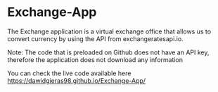 # Exchange-App

The Exchange application is a virtual exchange office that allows us to convert currency by using the API from exchangeratesapi.io.

Note: The code that is preloaded on Github does not have an API key, therefore the application does not download any information

You can check the live code available here https://dawidgieras98.github.io/Exchange-App/
